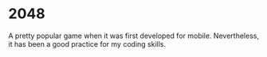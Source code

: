 # 2048

A pretty popular game when it was first developed for mobile. Nevertheless, it has been a good practice for my coding skills.